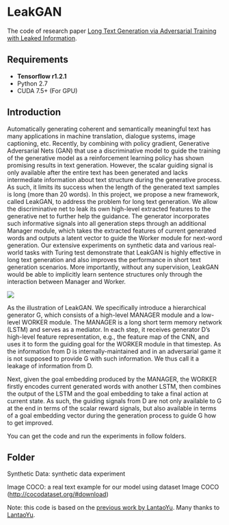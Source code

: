 ﻿# LeakGAN
The code of research paper [Long Text Generation via Adversarial Training with Leaked Information](https://arxiv.org/abs/1709.08624). 
## Requirements
* **Tensorflow r1.2.1**
* Python 2.7
* CUDA 7.5+ (For GPU)

## Introduction
Automatically generating coherent and semantically meaningful text has many applications in machine translation, dialogue systems, image captioning, etc. Recently, by combining with policy gradient, Generative Adversarial Nets (GAN) that use a discriminative model to guide the training of the generative model as a reinforcement learning policy has shown promising results in text generation. However, the scalar guiding signal is only available after the entire text has been generated and lacks intermediate information about text structure during the generative process. As such, it limits its success when the length of the generated text samples is long (more than 20 words). In this project, we propose a new framework, called LeakGAN, to address the problem for long text generation. We allow the discriminative net to leak its own high-level extracted features to the generative net to further help the guidance. The generator incorporates such informative signals into all generation steps through an additional Manager module, which takes the extracted features of current generated words and outputs a latent vector to guide the Worker module for next-word generation. Our extensive experiments on synthetic data and various real-world tasks with Turing test demonstrate that LeakGAN is highly effective in long text generation and also improves the performance in short text generation scenarios. More importantly, without any supervision, LeakGAN would be able to implicitly learn sentence structures only through the interaction between Manager and Worker.

![](https://github.com/CR-Gjx/LeakGAN/blob/master/figures/leakgan.png)

As the illustration of LeakGAN. We specifically introduce a hierarchical generator G, which consists of a high-level MANAGER module and a low-level WORKER module. The MANAGER is a long short term memory network (LSTM) and serves as a mediator. In each step, it receives generator D’s high-level feature representation, e.g., the feature map of the CNN, and uses it to form the guiding goal for the WORKER module in that timestep. As the information from D is internally-maintained and in an adversarial game it is not supposed to provide G with such information. We thus call it a leakage of information from D.

Next, given the goal embedding produced by the MANAGER, the WORKER firstly encodes current generated words with another LSTM, then combines the output of the LSTM and the goal embedding to take a final action at current state. As such, the guiding signals from D are not only available to G at the end in terms of the scalar reward signals, but also available in terms of a goal embedding vector during the generation process to guide G how to get improved.

You can get the code and run the experiments in follow folders.
## Folder

Synthetic Data: synthetic data experiment

Image COCO: a real text example for our model using dataset Image COCO (http://cocodataset.org/#download)

Note: this code is based on the [previous work by LantaoYu](https://github.com/LantaoYu/SeqGAN). Many thanks to [LantaoYu](https://github.com/LantaoYu).

